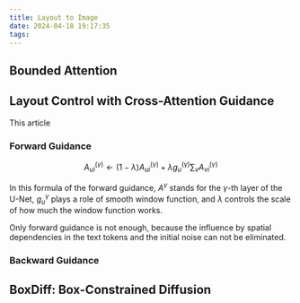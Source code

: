 ```yaml
---
title: Layout to Image
date: 2024-04-18 19:17:35
tags:
---
```


## Bounded Attention

## Layout Control with Cross-Attention Guidance

This article 


### Forward Guidance

$$
A^{(\gamma)}_{ui} \leftarrow (1 - \lambda)A^{(\gamma)}_{ui} + \lambda g^{(\gamma)}_u \sum_v A^{(\gamma)}_{vi}
$$

In this formula of the forward guidance, $A^{\gamma}$ stands for the ${\gamma}$-th layer of the U-Net, $g^{\gamma}_u$ plays a role of smooth window function, and ${\lambda}$ controls the scale of how much the window function works.

Only forward guidance is not enough, because the influence by spatial dependencies in the text tokens and the initial noise can not be eliminated.

### Backward Guidance



## BoxDiff: Box-Constrained Diffusion

